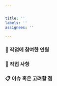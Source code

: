```yaml
---


title: ''
labels: ''
assignees: ''

---
```


<!-- 
    Issue 제목은 다음과 같은 형식으로 작성합니다.

    OAuth2.0을 통해 로그인 기능을 구현한다 또는
    usestate를 사용해서 상태관리가 해결이 안되는 문제.
-->

### 👥 작업에 참여한 인원
<!-- 작업에 관계된 인원을 멘션으로 걸어주세요. 없으면 본인만 -->



### 📑 작업 사항
<!-- 진행할 작업 목록을 작성해주세요. -->



### 📋 이슈 혹은 고려할 점
<!-- 발생한 이슈 혹은 고려할 부분을 작성해주세요. -->
